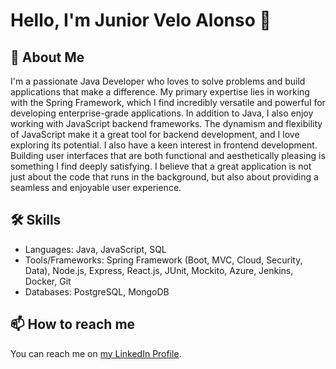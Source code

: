 # Hello, I'm Junior Velo Alonso 👋

## 🚀 About Me
I'm a passionate Java Developer who loves to solve problems and build applications that make a difference. My primary expertise lies in working with the Spring Framework, which I find incredibly versatile and powerful for developing enterprise-grade applications.
In addition to Java, I also enjoy working with JavaScript backend frameworks. The dynamism and flexibility of JavaScript make it a great tool for backend development, and I love exploring its potential.
I also have a keen interest in frontend development. Building user interfaces that are both functional and aesthetically pleasing is something I find deeply satisfying. I believe that a great application is not just about the code that runs in the background, but also about providing a seamless and enjoyable user experience.

## 🛠 Skills
- Languages: Java, JavaScript, SQL
- Tools/Frameworks: Spring Framework (Boot, MVC, Cloud, Security, Data), Node.js, Express, React.js, JUnit, Mockito, Azure, Jenkins, Docker, Git
- Databases: PostgreSQL, MongoDB

## 📫 How to reach me
You can reach me on [my LinkedIn Profile](https://www.linkedin.com/in/junior-velo-alonso-66aa29277/).
